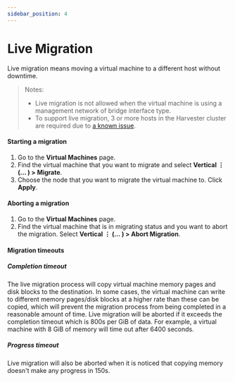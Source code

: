 ```yaml
---
sidebar_position: 4
---
```

# Live Migration

Live migration means moving a virtual machine to a different host without downtime.


>Notes:
>- Live migration is not allowed when the virtual machine is using a management network of bridge interface type.
>- To support live migration, 3 or more hosts in the Harvester cluster are required due to [a known issue](https://github.com/harvester/harvester/issues/798).

#### Starting a migration

1. Go to the **Virtual Machines** page.
1. Find the virtual machine that you want to migrate and select **Vertical &#8942; (... ) > Migrate**.
1. Choose the node that you want to migrate the virtual machine to. Click **Apply**.

#### Aborting a migration

1. Go to the **Virtual Machines** page.
1. Find the virtual machine that is in migrating status and you want to abort the migration. Select **Vertical &#8942; (... ) > Abort Migration**.

#### Migration timeouts

##### Completion timeout

The live migration process will copy virtual machine memory pages and disk blocks to the destination. In some cases, the virtual machine can write to different memory pages/disk blocks at a higher rate than these can be copied, which will prevent the migration process from being completed in a reasonable amount of time. Live migration will be aborted if it exceeds the completion timeout which is 800s per GiB of data. For example, a virtual machine with 8 GiB of memory will time out after 6400 seconds.

##### Progress timeout

Live migration will also be aborted when it is noticed that copying memory doesn't make any progress in 150s.
